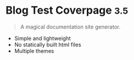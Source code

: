 # Blog Test Coverpage <small>3.5</small>

> A magical documentation site generator.

- Simple and lightweight
- No statically built html files
- Multiple themes

